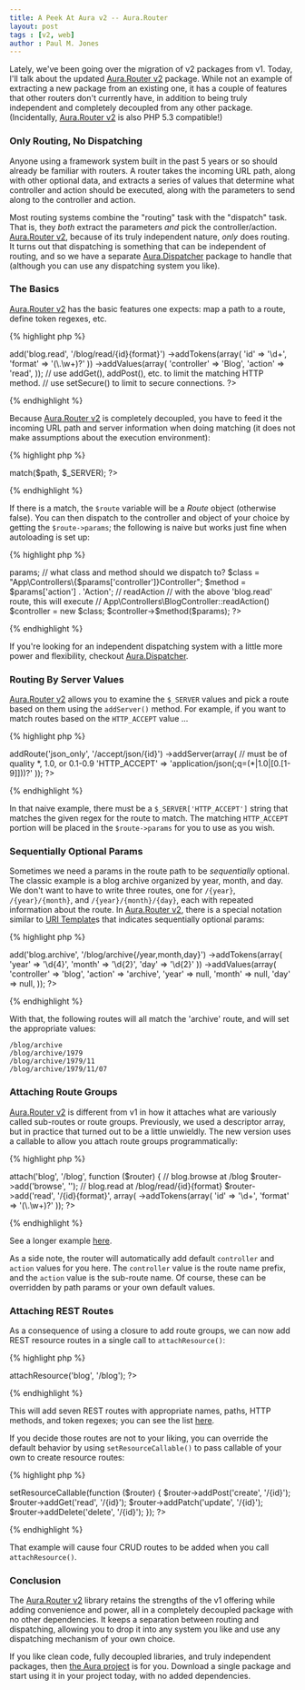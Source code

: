 ```yaml
---
title: A Peek At Aura v2 -- Aura.Router
layout: post
tags : [v2, web]
author : Paul M. Jones
---
```


Lately, we've been going over the migration of v2 packages from v1. Today,
I'll talk about the updated [Aura.Router v2][] package. While not an example
of extracting a new package from an existing one, it has a couple of features
that other routers don't currently have, in addition to being truly
independent and completely decoupled from any other package. (Incidentally,
[Aura.Router v2][] is also PHP 5.3 compatible!)


### Only Routing, No Dispatching

Anyone using a framework system built in the past 5 years or so should already
be familiar with routers. A router takes the incoming URL path, along with
other optional data, and extracts a series of values that determine what
controller and action should be executed, along with the parameters to send
along to the controller and action.

Most routing systems combine the "routing" task with the "dispatch" task. That
is, they *both* extract the parameters *and* pick the controller/action.
[Aura.Router v2][], because of its truly independent nature, *only* does
routing. It turns out that dispatching is something that can be independent of
routing, and so we have a separate [Aura.Dispatcher][] package to handle that
(although you can use any dispatching system you like).

### The Basics

[Aura.Router v2][] has the basic features one expects: map a path to a route,
define token regexes, etc.

{% highlight php %}
<?php
// add a basic route with name, path, token regexes, and default values
$router->add('blog.read', '/blog/read/{id}{format}')
    ->addTokens(array(
        'id' => '\d+',
        'format' => '(\.\w+)?'
    ))
    ->addValues(array(
        'controller' => 'Blog',
        'action' => 'read',
    ));

// use addGet(), addPost(), etc. to limit the matching HTTP method.
// use setSecure() to limit to secure connections.
?>
{% endhighlight %}

Because [Aura.Router v2][] is completely decoupled, you have to feed it the
incoming URL path and server information when doing matching (it does not make
assumptions about the execution environment):


{% highlight php %}
<?php
// get the incoming request URL path
$path = parse_url($_SERVER['REQUEST_URI'], PHP_URL_PATH);

// get the route based on the path and server
$route = $router->match($path, $_SERVER);
?>
{% endhighlight %}

If there is a match, the `$route` variable will be a _Route_ object (otherwise
false).  You can then dispatch to the controller and object of your choice
by getting the `$route->params`; the following is naive but works just fine
when autoloading is set up:

{% highlight php %}
<?php
// get the route params
$params = $route->params;

// what class and method should we dispatch to?
$class = "App\Controllers\{$params['controller']}Controller";
$method = $params['action'] . 'Action'; // readAction

// with the above 'blog.read' route, this will execute
// App\Controllers\BlogController::readAction()
$controller = new $class;
$controller->$method($params);
?>
{% endhighlight %}

If you're looking for an independent dispatching system with a little more
power and flexibility, checkout [Aura.Dispatcher][].

### Routing By Server Values

[Aura.Router v2][] allows you to examine the `$_SERVER` values and pick a
route based on them using the `addServer()` method. For example, if you want
to match routes based on the `HTTP_ACCEPT` value ...

{% highlight php %}
<?php
$router->addRoute('json_only', '/accept/json/{id}')
    ->addServer(array(
        // must be of quality *, 1.0, or 0.1-0.9
        'HTTP_ACCEPT' => 'application/json(;q=(*|1.0|[0.[1-9]]))?'
    ));
?>
{% endhighlight %}

In that naive example, there must be a `$_SERVER['HTTP_ACCEPT']` string that
matches the given regex for the route to match. The matching `HTTP_ACCEPT`
portion will be placed in the `$route->params` for you to use as you wish.

### Sequentially Optional Params

Sometimes we need a params in the route path to be *sequentially* optional.
The classic example is a blog archive organized by year, month, and day.
We don't want to have to write three routes, one for `/{year}`, `/{year}/{month}`,
and `/{year}/{month}/{day}`, each with repeated information about the route.
In [Aura.Router v2][], there is a special notation similar to [URI Template][]s
that indicates sequentially optional params:

{% highlight php %}
<?php
$router->add('blog.archive', '/blog/archive{/year,month,day}')
    ->addTokens(array(
        'year'  => '\d{4}',
        'month' => '\d{2}',
        'day'   => '\d{2}'
    ))
    ->addValues(array(
        'controller' => 'blog',
        'action' => 'archive',
        'year' => null,
        'month' => null,
        'day' => null,
    ));
?>
{% endhighlight %}

With that, the following routes will all match the 'archive' route, and will
set the appropriate values:

    /blog/archive
    /blog/archive/1979
    /blog/archive/1979/11
    /blog/archive/1979/11/07

### Attaching Route Groups

[Aura.Router v2][] is different from v1 in how it attaches what are variously
called sub-routes or route groups.  Previously, we used a descriptor array,
but in practice that turned out to be a little unwieldly. The new version
uses a callable to allow you attach route groups programmatically:

{% highlight php %}
<?php
// attach routes to the '/blog' path prefix, and prefix all names with 'blog.'
$router->attach('blog', '/blog', function ($router) {
    // blog.browse at /blog
    $router->add('browse', '');
    // blog.read at /blog/read/{id}{format}
    $router->add('read', '/{id}{format}', array(
        ->addTokens(array(
            'id' => '\d+',
            'format' => '(\.\w+)?'
        ));
?>
{% endhighlight %}

See a longer example [here](https://github.com/auraphp/Aura.Router/tree/develop-2#attaching-route-groups).

As a side note, the router will automatically add default `controller` and
`action` values for you here. The `controller` value is the route name prefix,
and the `action` value is the sub-route name. Of course, these can be
overridden by path params or your own default values.

### Attaching REST Routes

As a consequence of using a closure to add route groups, we can now add REST
resource routes in a single call to `attachResource()`:

{% highlight php %}
<?php
$router->attachResource('blog', '/blog');
?>
{% endhighlight %}

This will add seven REST routes with appropriate names, paths, HTTP methods,
and token regexes; you can see the list [here](https://github.com/auraphp/Aura.Router/tree/develop-2#attaching-rest-resource-routes).

If you decide those routes are not to your liking, you can override the
default behavior by using `setResourceCallable()` to pass callable of your own
to create resource routes:

{% highlight php %}
<?php
$router->setResourceCallable(function ($router) {
    $router->addPost('create', '/{id}');
    $router->addGet('read', '/{id}');
    $router->addPatch('update', '/{id}');
    $router->addDelete('delete', '/{id}');
});
?>
{% endhighlight %}

That example will cause four CRUD routes to be added when you call
`attachResource()`.

### Conclusion

The [Aura.Router v2] library retains the strengths of the v1 offering while
adding convenience and power, all in a completely decoupled package with 
no other dependencies.  It keeps a separation between routing and dispatching,
allowing you to drop it into any system you like and use any dispatching
mechanism of your own choice.

If you like clean code, fully decoupled libraries, and truly independent
packages, then [the Aura project][Aura] is for you. Download a single package
and start using it in your project today, with no added dependencies.


[Aura.Dispatcher]: https://github.com/auraphp/Aura.Dispatcher
[Aura.Router v2]: https://github.com/auraphp/Aura.Router/tree/develop-2
[Aura.Web]: http://github.com/auraphp/Aura.Web
[Aura]: http://auraphp.com
[Solar]: http://solarphp.com
[full description]: https://github.com/auraphp/Aura.Dispatcher#refactoring-to-architecture-changes
[lessons learned]: http://auraphp.com/blog/2013/09/30/lessons-learned/
[peek at Aura.Sql v2]: http://auraphp.com/blog/2013/10/21/aura-sql-v2-extended-pdo/
[router]: http://github.com/auraphp/Aura.Router
[we extracted Aura.Dispatcher]: http://auraphp.com/blog/2013/11/04/aura-v2-dispatcher/
[Aura.View]: https://github.com/auraphp/Aura.View
[Mustache]: https://github.com/bobthecow/mustache.php
[URI template]: https://tools.ietf.org/html/rfc6570
